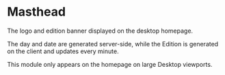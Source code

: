 # Masthead

The logo and edition banner displayed on the desktop homepage.

The day and date are generated server-side, while the Edition is generated on the client and updates every minute.

This module only appears on the homepage on large Desktop viewports.
